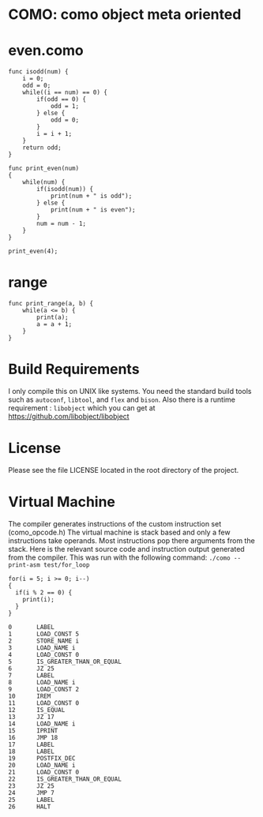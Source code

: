 # COMO: como object meta oriented

# even.como
```
func isodd(num) {
	i = 0;
	odd = 0;
	while((i == num) == 0) {
		if(odd == 0) {
			odd = 1;
		} else {
			odd = 0;
		}
		i = i + 1;
	}
	return odd;
}

func print_even(num)
{
	while(num) {
		if(isodd(num)) {
			print(num + " is odd");
		} else {
			print(num + " is even");
		}
		num = num - 1;
	}
}

print_even(4);
```

# range
```
func print_range(a, b) {
	while(a <= b) {
		print(a);
		a = a + 1;
	}
}
```

# Build Requirements
I only compile this on UNIX like systems. You need the standard build tools
such as `autoconf`, `libtool`, and `flex` and `bison`. Also there is a runtime
requirement : `libobject` which you can get at https://github.com/libobject/libobject

# License
Please see the file LICENSE located in the root directory of the project.


# Virtual Machine
The compiler generates instructions of the custom instruction set (como_opcode.h) The virtual machine is stack based and only a few instructions take operands. Most instructions pop there arguments from the stack. Here is the relevant source code and instruction output generated from the compiler. This was run with the following command: `./como --print-asm test/for_loop`

```
for(i = 5; i >= 0; i--)
{
  if(i % 2 == 0) {
    print(i);
  }
}
```

```
0       LABEL
1       LOAD_CONST 5
2       STORE_NAME i
3       LOAD_NAME i
4       LOAD_CONST 0
5       IS_GREATER_THAN_OR_EQUAL
6       JZ 25
7       LABEL
8       LOAD_NAME i
9       LOAD_CONST 2
10      IREM
11      LOAD_CONST 0
12      IS_EQUAL
13      JZ 17
14      LOAD_NAME i
15      IPRINT
16      JMP 18
17      LABEL
18      LABEL
19      POSTFIX_DEC
20      LOAD_NAME i
21      LOAD_CONST 0
22      IS_GREATER_THAN_OR_EQUAL
23      JZ 25
24      JMP 7
25      LABEL
26      HALT
```
